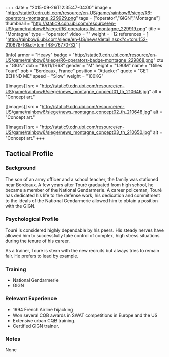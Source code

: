 +++
date = "2015-09-26T12:35:47-04:00"
image = "http://static9.cdn.ubi.com/resource/en-US/game/rainbow6/siege/R6-operators-montagne_229929.png"
tags = ["operator","GIGN","Montagne"]
thumbnail = "http://static9.cdn.ubi.com/resource/en-US/game/rainbow6/siege/R6-operators-list-montagne_229919.png"
title = "Montagne"
type = "operator"
video = ""
weight = -12
references = [
  "http://rainbow6.ubi.com/siege/en-US/news/detail.aspx?c=tcm:152-210678-16&ct=tcm:148-76770-32"
]

[info]
  armor = "Heavy"
  badge = "http://static9.cdn.ubi.com/resource/en-US/game/rainbow6/siege/R6-operators-badge-montagne_229868.png"
  ctu = "GIGN"
  dob = "10/11/1968"
  gender = "M"
  height = "1.90M"
  name = "Gilles Touré"
  pob = "Bordeaux, France"
  position = "Attacker"
  quote = "GET BEHIND ME"
  speed = "Slow"
  weight = "100KG"

[[images]]
  src = "http://static9.cdn.ubi.com/resource/en-US/game/rainbow6/siege/news_montagne_concept01_th_210646.jpg"
  alt = "Concept art."

[[images]]
  src = "http://static9.cdn.ubi.com/resource/en-US/game/rainbow6/siege/news_montagne_concept02_th_210648.jpg"
  alt = "Concept art."

[[images]]
  src = "http://static9.cdn.ubi.com/resource/en-US/game/rainbow6/siege/news_montagne_concept03_th_210650.jpg"
  alt = "Concept art."
+++

## Tactical Profile

### Background

The son of an army officer and a school teacher, the family was stationed near Bordeaux. A few years
after Touré graduated from high school, he became a member of the National Gendarmerie. A career
policeman, Touré has dedicated his life to the defense work, his dedication and commitment to the
ideals of the National Gendarmerie allowed him to obtain a position with the GIGN.

### Psychological Profile

Touré is considered highly dependable by his peers. His steady nerves have allowed him to successfully
take control of complex, high stress situations during the tenure of his career.

As a trainer, Touré is stern with the new recruits but always tries to remain fair. He prefers to lead
by example.

### Training

* National Gendarmerie
* GIGN

### Relevant Experience

* 1994 French Airline hijacking
* Won several CQB awards in SWAT competitions in Europe and the US
* Extensive urban CQB training.
* Certified GIGN trainer.

### Notes

None
